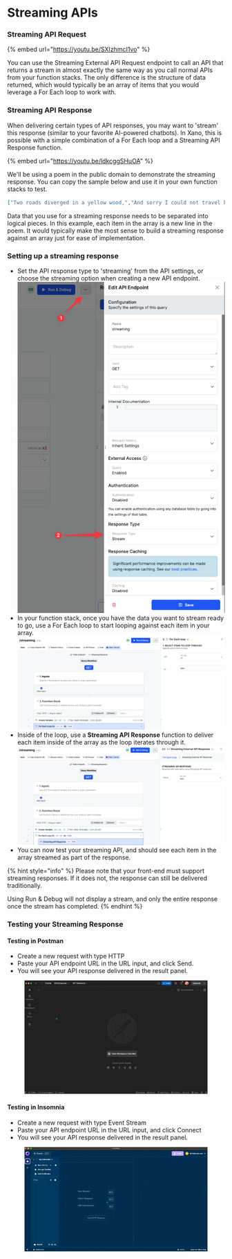 # Streaming APIs

### Streaming API Request

{% embed url="https://youtu.be/SXIzhmcI1vo" %}

You can use the Streaming External API Request endpoint to call an API that returns a stream in almost exactly the same way as you call normal APIs from your function stacks. The only difference is the structure of data returned, which would typically be an array of items that you would leverage a For Each loop to work with.

### Streaming API Response

When delivering certain types of API responses, you may want to 'stream' this response (similar to your favorite AI-powered chatbots). In Xano, this is possible with a simple combination of a For Each loop and a Streaming API Response function.

{% embed url="https://youtu.be/ldkcggSHuOA" %}

We'll be using a poem in the public domain to demonstrate the streaming response. You can copy the sample below and use it in your own function stacks to test.

```json
["Two roads diverged in a yellow wood,","And sorry I could not travel both","And be one traveler, long I stood","And looked down one as far as I could","To where it bent in the undergrowth;","","Then took the other, as just as fair,","And having perhaps the better claim,","Because it was grassy and wanted wear;","Though as for that the passing there","Had worn them really about the same,","","And both that morning equally lay","In leaves no step had trodden black.","Oh, I kept the first for another day!","Yet knowing how way leads on to way,","I doubted if I should ever come back.","","I shall be telling this with a sigh","Somewhere ages and ages hence:","Two roads diverged in a wood, and I—","I took the one less traveled by,","And that has made all the difference."]
```

Data that you use for a streaming response needs to be separated into logical pieces. In this example, each item in the array is a new line in the poem. It would typically make the most sense to build a streaming response against an array just for ease of implementation.

### Setting up a streaming response

* Set the API response type to 'streaming' from the API settings, or choose the streaming option when creating a new API endpoint. \
  ![](<../.gitbook/assets/CleanShot 2024-07-08 at 07.56.07.png>)
* In your function stack, once you have the data you want to stream ready to go, use a For Each loop to start looping against each item in your array.\
  ![](<../.gitbook/assets/CleanShot 2024-07-08 at 07.59.57.png>)
* Inside of the loop, use a **Streaming API Response** function to deliver each item inside of the array as the loop iterates through it.\
  ![](<../.gitbook/assets/CleanShot 2024-07-08 at 08.00.51.png>)
* You can now test your streaming API, and should see each item in the array streamed as part of the response.

{% hint style="info" %}
Please note that your front-end must support streaming responses. If it does not, the response can still be delivered traditionally.

Using Run & Debug will not display a stream, and only the entire response once the stream has completed.
{% endhint %}

### Testing your Streaming Response

#### Testing in Postman

* Create a new request with type HTTP
* Paste your API endpoint URL in the URL input, and click Send.
* You will see your API response delivered in the result panel.

<div data-full-width="false"><figure><img src="../.gitbook/assets/CleanShot 2024-07-08 at 08.11.35.gif" alt=""><figcaption></figcaption></figure></div>

#### Testing in Insomnia

* Create a new request with type Event Stream
* Paste your API endpoint URL in the URL input, and click Connect
* You will see your API response delivered in the result panel.

<figure><img src="../.gitbook/assets/CleanShot 2024-07-08 at 08.15.02.gif" alt=""><figcaption></figcaption></figure>



